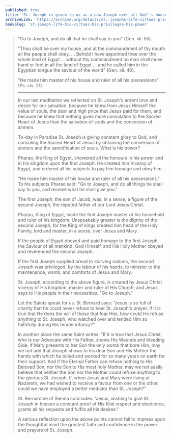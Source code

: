 ```yaml
---
published: true
title: 'St. Joseph is given to us as a new Joseph over all God''s house'
archiveLink: 'https://archive.org/details/st.-josephs-life-virtues-privileges-power/page/349?view=theater'
bookSlug: 'st-joseph-life-his-virtues-his-privileges-his-power'
---
```


> "Go to Joseph, and do all that he shall say to you" (Gen. xli. 55).
>
> "Thou shalt be over my house, and at the commandment of thy mouth all the people shall obey. ... Behold I have appointed thee over
the whole land of Egypt ... without thy commandment no man shall move hand or foot in all the land of Egypt ... and
he called him in the Egyptian tongue the saviour of the world" (Gen. xli. 40).
>
> "He made him master of his house and ruler of all his possessions" (Ps. civ. 21).
>
> ---
>
> In our last meditation we reflected on St. Joseph's ardent love and desire for our salvation, because he knew from Jesus Himself the value of souls, the dear and high price that Jesus paid for them, and because he knew that nothing gives more consolation to the Sacred Heart of Jesus than the salvation of souls and the conversion of sinners.
>
> To-day in Paradise St. Joseph is giving constant glory to God, and consoling the Sacred Heart of Jesus by obtaining the conversion of sinners and the sanctification of souls. What is his power?
>
> Pharao, the King of Egypt, showered all the honours in his power and in his kingdom upon the first Joseph. He created him Viceroy of Egypt, and ordered all his subjects to pay him homage and obey him.
>
> "He made him master of his house and ruler of all his possessions." To his subjects Pharao said: "Go to Joseph, and do all things he shall say to you, and receive what he shall give you."
>
> The first Joseph, the son of Jacob, was, in a sense, a figure of the second Joseph, the reputed father of our Lord Jesus Christ.
>
> Pharao, King of Egypt, made the first Joseph master of his household and ruler of his kingdom. Unspeakably greater is the dignity of the second Joseph, for the King of kings created him head of the Holy Family, lord and master, in a sense, over Jesus and Mary.
>
> If the people of Egypt obeyed and paid homage to the first Joseph, the Saviour of all mankind, God Himself, and His Holy Mother obeyed and reverenced the second Joseph.
>
> If the first Joseph supplied bread to starving nations, the second Joseph was privileged, by the labour of his hands, to minister to the maintenance, wants, and comforts of Jesus and Mary.
>
> St. Joseph, according to the above figure, is created by Jesus Christ viceroy of His kingdom, master and ruler of His Church; and Jesus says to His people in their necessities: "Go to Joseph."
>
> Let the Saints speak for us. St. Bernard says: "Jesus is so full of charity that he could never refuse to hear St. Joseph's prayer. If it is true that He does the will of those that fear Him, how could He refuse anything to St. Joseph, who watched over and tended Him so faithfully during His tender infancy?"
>
> In another place the same Saint writes: "If it is true that Jesus Christ, who is our Advocate with His Father, shows His Wounds and bleeding Side; if Mary presents to her Son the only womb that bore Him, may we not add that Joseph shows to his dear Son and His Mother the hands with which he toiled and worked for so many years on earth for their support. And if the Eternal Father can refuse nothing to His Beloved Son, nor the Son to His most holy Mother, may we not easily believe that neither the Son nor the Mother could refuse anything to the glorious St. Joseph. If, when Jesus and Mary were living at Nazareth, we had wished to receive a favour from one or the other, could we have employed a better mediator than St. Joseph?"
>
> St. Bernardine of Sienna concludes: "Jesus, wishing to give St. Joseph in heaven a constant proof of His filial respect and obedience, grants all his requests and fulfils all his desires."
>
> A serious reflection upon the above points cannot fail to impress upon the thoughtful mind the greatest faith and confidence in the power and prayers of St. Joseph.
